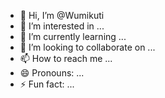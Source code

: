 - 👋 Hi, I’m @Wumikuti
- 👀 I’m interested in ...
- 🌱 I’m currently learning ...
- 💞️ I’m looking to collaborate on ...
- 📫 How to reach me ...
- 😄 Pronouns: ...
- ⚡ Fun fact: ...

<!---
Wumikuti/Wumikuti is a ✨ special ✨ repository because its `README.md` (this file) appears on your GitHub profile.
You can click the Preview link to take a look at your changes.
--->

